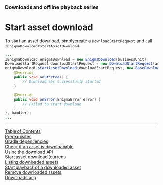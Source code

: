 ### Downloads and offline playback series
# Start asset download
To start an asset download, simplycreate a `DownloadStartRequest` and call `IEnigmaDownload#startAssetDownload`.
```java
...
IEnigmaDownload enigmaDownload = new EnigmaDownload(businessUnit);
DownloadStartRequest downloadStartRequest = new DownloadStartRequest(assetId, session);
enigmaDownload.startAssetDownload(downloadStartRequest, new BaseDownloadStartResultHandler() {
    @Override
    public void onStarted() {
        // Download was successfully started
    }

    @Override
    public void onError(EnigmaError error) {
        // Failed to start download
    }
}, handler);
...
```


___
[Table of Contents](../index.md)<br/>
[Prerequisites](prerequisites.md)<br/>
[Gradle dependencies](dependencies.md)<br/>
[Check if an asset is downloadable](check_downloadability.md)<br/>
[Using the download API](enigma_download.md)<br/>
Start asset download (current)<br/>
[Listing downloaded assets](list_downloads.md)<br/>
[Start playback of a downloaded asset](play_download.md)<br/>
[Remove downloaded assets](remove_download.md)<br/>
[Downloads app](example_app.md)<br/>
